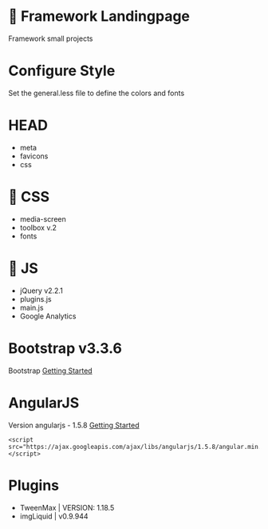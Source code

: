 # :file_folder: Framework Landingpage
Framework small projects

# Configure Style
Set the general.less file to define the colors and fonts

# HEAD
* meta
* favicons
* css

# :file_folder: CSS
* media-screen
* toolbox v.2
* fonts

# :file_folder: JS
* jQuery v2.2.1
* plugins.js
* main.js
* Google Analytics

# Bootstrap v3.3.6
Bootstrap [Getting Started](http://getbootstrap.com/css/)

# AngularJS
Version angularjs - 1.5.8 [Getting Started](https://angularjs.org/)

```
<script src="https://ajax.googleapis.com/ajax/libs/angularjs/1.5.8/angular.min.js"></script>
```

# Plugins
* TweenMax | VERSION: 1.18.5
* imgLiquid | v0.9.944
